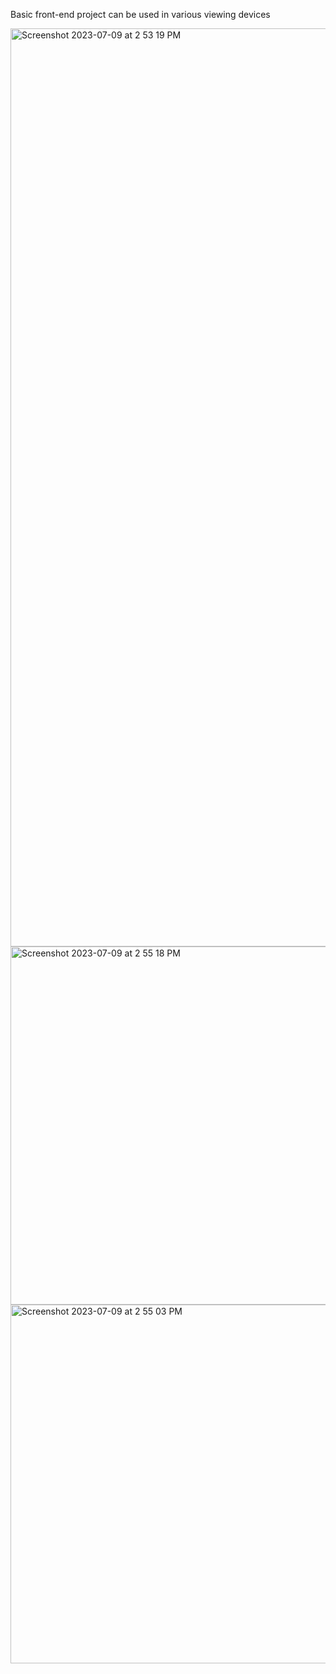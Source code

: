 
Basic front-end project can be used in various viewing devices




<img width="1469" alt="Screenshot 2023-07-09 at 2 53 19 PM" src="https://github.com/priyansh673/PS4controller/assets/121422165/86d57990-bcb5-46c1-8740-be0a2941f855">

<img width="573" alt="Screenshot 2023-07-09 at 2 55 18 PM" src="https://github.com/priyansh673/PS4controller/assets/121422165/de1636d4-1ad7-4336-a447-cd4c8718a471">


<img width="574" alt="Screenshot 2023-07-09 at 2 55 03 PM" src="https://github.com/priyansh673/PS4controller/assets/121422165/24b7223a-dc4c-4fec-a983-03222d23ff7d">




